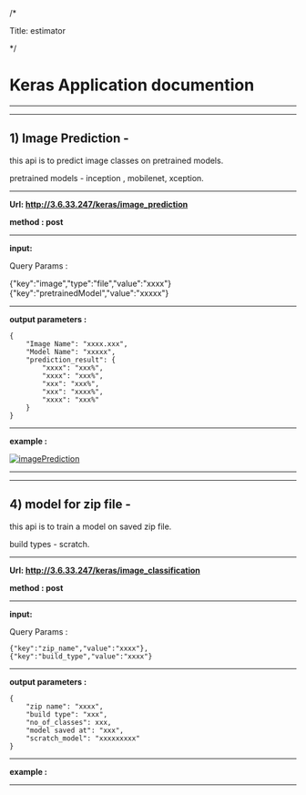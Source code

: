 /*

Title: estimator

*/


# Keras Application documention

------------
------------

## 1) Image Prediction -

this api is to predict image classes on pretrained models.

pretrained models - inception , mobilenet, xception.

------------

**Url: http://3.6.33.247/keras/image_prediction**

**method : post**

------------

**input:**

Query Params :
    
{"key":"image","type":"file","value":"xxxx"}
{"key":"pretrainedModel","value":"xxxxx"}

------------

**output parameters :**

    {
        "Image Name": "xxxx.xxx",
        "Model Name": "xxxxx",
        "prediction_result": {
            "xxxx": "xxx%",
            "xxxx": "xxx%",
            "xxx": "xxx%",
            "xxx": "xxxx%",
            "xxxx": "xxx%"
        }
    }

------------

**example :**


[![imagePrediction](!%5Bscreen-shots%5D/imagePrediction.png "imagePrediction")](!%5Bscreen-shots%5D/imagePrediction.png "imagePrediction")

------------
------------

## 4) model for zip file -

this api is to train a model on saved zip file.

build types - scratch.

------------

**Url: http://3.6.33.247/keras/image_classification**

**method : post**

------------

**input:**

Query Params :

    {"key":"zip_name","value":"xxxx"},
    {"key":"build_type","value":"xxxx"}

------------

**output parameters :**

    {
        "zip name": "xxxx",
        "build type": "xxx",
        "no_of_classes": xxx,
        "model saved at": "xxx",
        "scratch_model": "xxxxxxxxx"
    }
------------

**example :**



------------